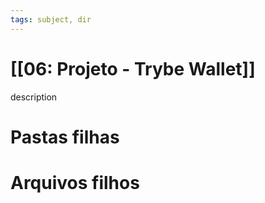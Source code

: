 ```yaml
---
tags: subject, dir
---
```


# [[06: Projeto - Trybe Wallet]]

description

# Pastas filhas



# Arquivos filhos


